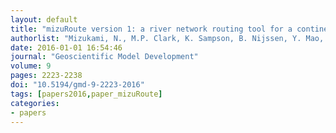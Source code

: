 ```yaml
---
layout: default
title: "mizuRoute version 1: a river network routing tool for a continental domain water resources applications"
authorlist: "Mizukami, N., M.P. Clark, K. Sampson, B. Nijssen, Y. Mao, H. McMillan, R.J. Viger, S.L. Markstrom, L.E. Hay, R. Woods, J.R. Arnold, and L.D. Brekke"
date: 2016-01-01 16:54:46
journal: "Geoscientific Model Development"
volume: 9
pages: 2223-2238
doi: "10.5194/gmd-9-2223-2016"
tags: [papers2016,paper_mizuRoute]
categories:
- papers
---
```

